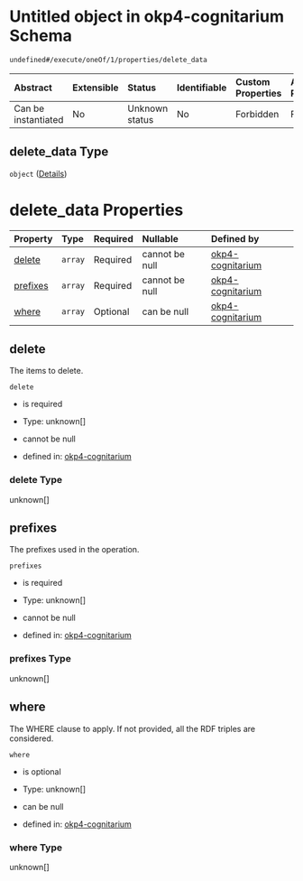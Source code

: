 # Untitled object in okp4-cognitarium Schema

```txt
undefined#/execute/oneOf/1/properties/delete_data
```



| Abstract            | Extensible | Status         | Identifiable | Custom Properties | Additional Properties | Access Restrictions | Defined In                                                                     |
| :------------------ | :--------- | :------------- | :----------- | :---------------- | :-------------------- | :------------------ | :----------------------------------------------------------------------------- |
| Can be instantiated | No         | Unknown status | No           | Forbidden         | Forbidden             | none                | [okp4-cognitarium.json\*](schema/okp4-cognitarium.json "open original schema") |

## delete\_data Type

`object` ([Details](okp4-cognitarium-executemsg-oneof-deletedata-properties-delete_data.md))

# delete\_data Properties

| Property              | Type    | Required | Nullable       | Defined by                                                                                                                                                                             |
| :-------------------- | :------ | :------- | :------------- | :------------------------------------------------------------------------------------------------------------------------------------------------------------------------------------- |
| [delete](#delete)     | `array` | Required | cannot be null | [okp4-cognitarium](okp4-cognitarium-executemsg-oneof-deletedata-properties-delete_data-properties-delete.md "undefined#/execute/oneOf/1/properties/delete_data/properties/delete")     |
| [prefixes](#prefixes) | `array` | Required | cannot be null | [okp4-cognitarium](okp4-cognitarium-executemsg-oneof-deletedata-properties-delete_data-properties-prefixes.md "undefined#/execute/oneOf/1/properties/delete_data/properties/prefixes") |
| [where](#where)       | `array` | Optional | can be null    | [okp4-cognitarium](okp4-cognitarium-executemsg-oneof-deletedata-properties-delete_data-properties-where.md "undefined#/execute/oneOf/1/properties/delete_data/properties/where")       |

## delete

The items to delete.

`delete`

*   is required

*   Type: unknown\[]

*   cannot be null

*   defined in: [okp4-cognitarium](okp4-cognitarium-executemsg-oneof-deletedata-properties-delete_data-properties-delete.md "undefined#/execute/oneOf/1/properties/delete_data/properties/delete")

### delete Type

unknown\[]

## prefixes

The prefixes used in the operation.

`prefixes`

*   is required

*   Type: unknown\[]

*   cannot be null

*   defined in: [okp4-cognitarium](okp4-cognitarium-executemsg-oneof-deletedata-properties-delete_data-properties-prefixes.md "undefined#/execute/oneOf/1/properties/delete_data/properties/prefixes")

### prefixes Type

unknown\[]

## where

The WHERE clause to apply. If not provided, all the RDF triples are considered.

`where`

*   is optional

*   Type: unknown\[]

*   can be null

*   defined in: [okp4-cognitarium](okp4-cognitarium-executemsg-oneof-deletedata-properties-delete_data-properties-where.md "undefined#/execute/oneOf/1/properties/delete_data/properties/where")

### where Type

unknown\[]
